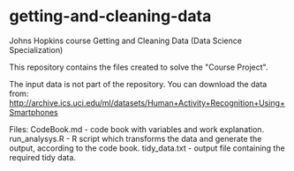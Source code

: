 # getting-and-cleaning-data
Johns Hopkins course Getting and Cleaning Data (Data Science Specialization)

This repository contains the files created to solve the "Course Project".

The input data is not part of the repository.
You can download the data from: http://archive.ics.uci.edu/ml/datasets/Human+Activity+Recognition+Using+Smartphones

Files:
	CodeBook.md - code book with variables and work explanation.
	run_analysys.R - R script which transforms the data and generate the output, according to the code book.
	tidy_data.txt - output file containing the required tidy data.
	
	
	
